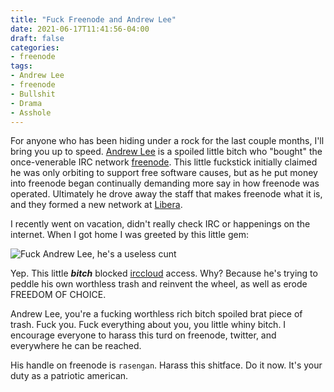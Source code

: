 ```yaml
---
title: "Fuck Freenode and Andrew Lee"
date: 2021-06-17T11:41:56-04:00
draft: false
categories:
- freenode
tags:
- Andrew Lee
- freenode
- Bullshit
- Drama
- Asshole
---
```


For anyone who has been hiding under a rock for the last couple months, I'll bring you up to speed. [Andrew Lee](https://twitter.com/ndrewlee?lang=en) is a spoiled little bitch who "bought" the once-venerable IRC network [freenode](https://freenode.net/). This little fuckstick initially claimed he was only orbiting to support free software causes, but as he put money into freenode began continually demanding more say in how freenode was operated. Ultimately he drove away the staff that makes freenode what it is, and they formed a new network at [Libera](https://libera.chat/).

I recently went on vacation, didn't really check IRC or happenings on the internet. When I got home I was greeted by this little gem:

![Fuck Andrew Lee, he's a useless cunt](/img/2021/fuckandrewlee.png)

Yep. This little _**bitch**_ blocked [irccloud](https://www.irccloud.com/) access. Why? Because he's trying to peddle his own worthless trash and reinvent the wheel, as well as erode FREEDOM OF CHOICE.

Andrew Lee, you're a fucking worthless rich bitch spoiled brat piece of trash. Fuck you. Fuck everything about you, you little whiny bitch. I encourage everyone to harass this turd on freenode, twitter, and everywhere he can be reached.

His handle on freenode is `rasengan`. Harass this shitface. Do it now. It's your duty as a patriotic american.
